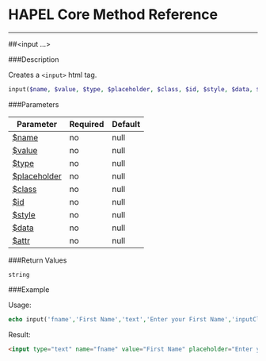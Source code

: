 # HAPEL Core Method Reference

---
##\<input ...>


###Description

Creates a `<input>` html tag.

```php
input($name, $value, $type, $placeholder, $class, $id, $style, $data, $attr);
```

###Parameters

Parameter                                   | Required  | Default
--------------------------------------------|-----------|----------------
[$name](../attributes/name.md)              | no        | null
[$value](../attributes/value.md)            | no        | null
[$type](../attributes/type.md)              | no        | null
[$placeholder](../attributes/placeholder.md)| no        | null
[$class](../attributes/class.md)            | no        | null
[$id](../attributes/id.md)                  | no        | null
[$style](../attributes/style.md)            | no        | null
[$data](../attributes/data.md)              | no        | null
[$attr](../attributes/attr.md)              | no        | null

 
###Return Values

`string`


###Example

Usage:
```php
echo input('fname','First Name','text','Enter your First Name','inputClass');
```
Result:
```html
<input type="text" name="fname" value="First Name" placeholder="Enter your First Name" class="inputClass">
```